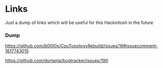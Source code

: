 # Links
Just a dump of links which will be useful for this Hackintosh in the future

### Dump
https://github.com/b00t0x/CpuTopologyRebuild/issues/16#issuecomment-1617743015

https://github.com/dortania/bugtracker/issues/190
